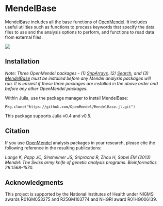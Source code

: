 # MendelBase

MendelBase includes all the base functions of [OpenMendel](https://openmendel.github.io). It includes useful utilities such as functions to process keywords that specify the data files to use and the analysis options to perform, and functions to read data from external files.

[![](https://img.shields.io/badge/docs-current-blue.svg)](https://OpenMendel.github.io/MendelBase.jl)

## Installation

*Note: Three OpenMendel packages - (1) [SnpArrays](https://openmendel.github.io/SnpArrays.jl/latest/), (2) [Search](https://openmendel.github.io/Search.jl), and (3) [MendelBase](https://openmendel.github.io/MendelBase.jl) must be installed before any Mendel analysis packages will run. It is easiest if these three packages are installed in the above order and before any other OpenMendel packages.*


Within Julia, use the package manager to install MendelBase:

    Pkg.clone("https://github.com/OpenMendel/MendelBase.jl.git")

This package supports Julia v0.4 and v0.5.

## Citation

If you use [OpenMendel](https://openmendel.github.io) analysis packages in your research, please cite the following reference in the resulting publications:

*Lange K, Papp JC, Sinsheimer JS, Sripracha R, Zhou H, Sobel EM (2013) Mendel: The Swiss army knife of genetic analysis programs. Bioinformatics 29:1568-1570.*

<!--- ## Contributing
We welcome contributions to this Open Source project. To contribute, follow this procedure ... --->

## Acknowledgments

This project is supported by the National Institutes of Health under NIGMS awards R01GM053275 and R25GM103774 and NHGRI award R01HG006139.
